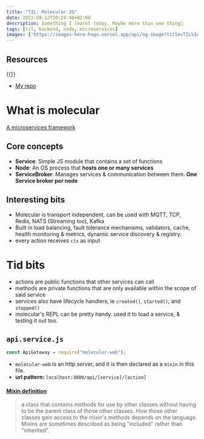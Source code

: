 ```yaml
---
title: "TIL: Molecular JS"
date: 2022-08-12T10:24:48+02:00
description: Something I learnt today. Maybe more than one thing👾
tags: [til, backend, node, microservices]
images: ['https://images-here-hugo.vercel.app/api/og-image?title=TIL%3A%20Molecular%20JS']
---
```


## Resources
{{<youtube t4YR6MWrugw>}}
- [My repo](https://github.com/txndai/molecular)

# What is molecular
[A microservices framework](https://moleculer.services/)

## Core concepts
- **Service**: Simple JS module that contains a set of functions
- **Node**: An OS process that **hosts one or many services**
- **ServiceBroker**: Manages services & communication between them. **One Service broker per node**

## Interesting bits
- Molecular is transport independent, can be used with MQTT, TCP, Redis, NATS (Streaming too), Kafka
- Built in load balancing, fault tolerance mechanisms, validators, cache, health monitoring & metrics, dynamic service discovery & registry.
- every action receives `ctx` as input

# Tid bits
- actions are public functions that other services can call
- methods are private functions that are only available within the scope of said service
- services also have lifecycle handlers, ie `created()`, `started()`, and `stopped()`
- molecular's REPL can be pretty handy. used it to load a service, & testing it out too.

## `api.service.js`
```js
const ApiGateway = require("moleculer-web");
```
- `molecular-web` is an http server, and it is then declared as a `mixin` in this file.
- **url pattern:** `localhost:3000/api/[service]/[action]`

#### [Mixin definition](https://en.wikipedia.org/wiki/Mixin)
> a class that contains methods for use by other classes without having to be the parent class of those other classes. How those other classes gain access to the mixin's methods depends on the language. Mixins are sometimes described as being "included" rather than "inherited".
